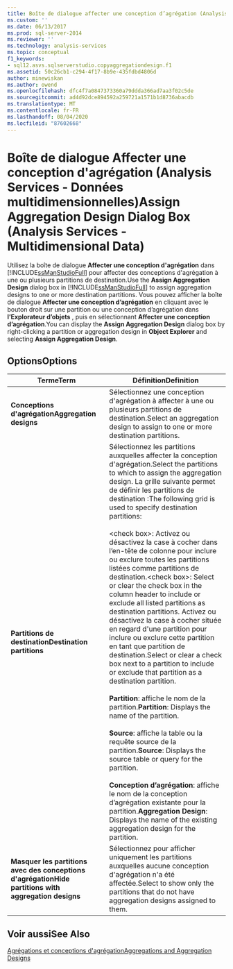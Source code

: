 ```yaml
---
title: Boîte de dialogue affecter une conception d’agrégation (Analysis Services-données multidimensionnelles) | Microsoft Docs
ms.custom: ''
ms.date: 06/13/2017
ms.prod: sql-server-2014
ms.reviewer: ''
ms.technology: analysis-services
ms.topic: conceptual
f1_keywords:
- sql12.asvs.sqlserverstudio.copyaggregationdesign.f1
ms.assetid: 50c26cb1-c294-4f17-8b9e-435fdbd4806d
author: minewiskan
ms.author: owend
ms.openlocfilehash: dfc4f7a0847373360a79ddda366ad7aa3f02c5de
ms.sourcegitcommit: ad4d92dce894592a259721a1571b1d8736abacdb
ms.translationtype: MT
ms.contentlocale: fr-FR
ms.lasthandoff: 08/04/2020
ms.locfileid: "87602668"
---
```

# <a name="assign-aggregation-design-dialog-box-analysis-services---multidimensional-data"></a><span data-ttu-id="6d5b0-102">Boîte de dialogue Affecter une conception d'agrégation (Analysis Services - Données multidimensionnelles)</span><span class="sxs-lookup"><span data-stu-id="6d5b0-102">Assign Aggregation Design Dialog Box (Analysis Services - Multidimensional Data)</span></span>
  <span data-ttu-id="6d5b0-103">Utilisez la boîte de dialogue **Affecter une conception d'agrégation** dans [!INCLUDE[ssManStudioFull](../includes/ssmanstudiofull-md.md)] pour affecter des conceptions d'agrégation à une ou plusieurs partitions de destination.</span><span class="sxs-lookup"><span data-stu-id="6d5b0-103">Use the **Assign Aggregation Design** dialog box in [!INCLUDE[ssManStudioFull](../includes/ssmanstudiofull-md.md)] to assign aggregation designs to one or more destination partitions.</span></span> <span data-ttu-id="6d5b0-104">Vous pouvez afficher la boîte de dialogue **Affecter une conception d’agrégation** en cliquant avec le bouton droit sur une partition ou une conception d’agrégation dans **l’Explorateur d’objets** , puis en sélectionnant **Affecter une conception d’agrégation**.</span><span class="sxs-lookup"><span data-stu-id="6d5b0-104">You can display the **Assign Aggregation Design** dialog box by right-clicking a partition or aggregation design in **Object Explorer** and selecting **Assign Aggregation Design**.</span></span>  
  
## <a name="options"></a><span data-ttu-id="6d5b0-105">Options</span><span class="sxs-lookup"><span data-stu-id="6d5b0-105">Options</span></span>  
  
|<span data-ttu-id="6d5b0-106">Terme</span><span class="sxs-lookup"><span data-stu-id="6d5b0-106">Term</span></span>|<span data-ttu-id="6d5b0-107">Définition</span><span class="sxs-lookup"><span data-stu-id="6d5b0-107">Definition</span></span>|  
|----------|----------------|  
|<span data-ttu-id="6d5b0-108">**Conceptions d'agrégation**</span><span class="sxs-lookup"><span data-stu-id="6d5b0-108">**Aggregation designs**</span></span>|<span data-ttu-id="6d5b0-109">Sélectionnez une conception d'agrégation à affecter à une ou plusieurs partitions de destination.</span><span class="sxs-lookup"><span data-stu-id="6d5b0-109">Select an aggregation design to assign to one or more destination partitions.</span></span>|  
|<span data-ttu-id="6d5b0-110">**Partitions de destination**</span><span class="sxs-lookup"><span data-stu-id="6d5b0-110">**Destination partitions**</span></span>|<span data-ttu-id="6d5b0-111">Sélectionnez les partitions auxquelles affecter la conception d'agrégation.</span><span class="sxs-lookup"><span data-stu-id="6d5b0-111">Select the partitions to which to assign the aggregation design.</span></span> <span data-ttu-id="6d5b0-112">La grille suivante permet de définir les partitions de destination :</span><span class="sxs-lookup"><span data-stu-id="6d5b0-112">The following grid is used to specify destination partitions:</span></span><br /><br /> <span data-ttu-id="6d5b0-113">\<check box>: Activez ou désactivez la case à cocher dans l’en-tête de colonne pour inclure ou exclure toutes les partitions listées comme partitions de destination.</span><span class="sxs-lookup"><span data-stu-id="6d5b0-113">\<check box>: Select or clear the check box in the column header to include or exclude all listed partitions as destination partitions.</span></span> <span data-ttu-id="6d5b0-114">Activez ou désactivez la case à cocher située en regard d'une partition pour inclure ou exclure cette partition en tant que partition de destination.</span><span class="sxs-lookup"><span data-stu-id="6d5b0-114">Select or clear a check box next to a partition to include or exclude that partition as a destination partition.</span></span><br /><br /> <span data-ttu-id="6d5b0-115">**Partition**: affiche le nom de la partition.</span><span class="sxs-lookup"><span data-stu-id="6d5b0-115">**Partition**: Displays the name of the partition.</span></span><br /><br /> <span data-ttu-id="6d5b0-116">**Source**: affiche la table ou la requête source de la partition.</span><span class="sxs-lookup"><span data-stu-id="6d5b0-116">**Source**: Displays the source table or query for the partition.</span></span><br /><br /> <span data-ttu-id="6d5b0-117">**Conception d’agrégation**: affiche le nom de la conception d’agrégation existante pour la partition.</span><span class="sxs-lookup"><span data-stu-id="6d5b0-117">**Aggregation Design**: Displays the name of the existing aggregation design for the partition.</span></span>|  
|<span data-ttu-id="6d5b0-118">**Masquer les partitions avec des conceptions d'agrégation**</span><span class="sxs-lookup"><span data-stu-id="6d5b0-118">**Hide partitions with aggregation designs**</span></span>|<span data-ttu-id="6d5b0-119">Sélectionnez pour afficher uniquement les partitions auxquelles aucune conception d'agrégation n'a été affectée.</span><span class="sxs-lookup"><span data-stu-id="6d5b0-119">Select to show only the partitions that do not have aggregation designs assigned to them.</span></span>|  
  
## <a name="see-also"></a><span data-ttu-id="6d5b0-120">Voir aussi</span><span class="sxs-lookup"><span data-stu-id="6d5b0-120">See Also</span></span>  
 [<span data-ttu-id="6d5b0-121">Agrégations et conceptions d'agrégation</span><span class="sxs-lookup"><span data-stu-id="6d5b0-121">Aggregations and Aggregation Designs</span></span>](multidimensional-models-olap-logical-cube-objects/aggregations-and-aggregation-designs.md)  
  
  
